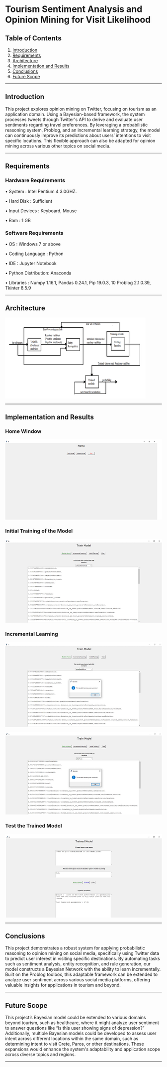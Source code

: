# Tourism Sentiment Analysis and Opinion Mining for Visit Likelihood


## Table of Contents
1. [Introduction](#introduction)
2. [Requirements](#requirements)
3. [Architecture](#architecture)
4. [Implementation and Results](#implementation-and-results)
5. [Conclusions](#conclusions)
6. [Future Scope](#future-scope)

---

## Introduction

This project explores opinion mining on Twitter, focusing on tourism as an application domain. Using a Bayesian-based framework, the system processes tweets through Twitter's API to derive and evaluate user sentiments regarding travel preferences. By leveraging a probabilistic reasoning system, Problog, and an incremental learning strategy, the model can continuously improve its predictions about users’ intentions to visit specific locations. This flexible approach can also be adapted for opinion mining across various other topics on social media.


---

## Requirements

### Hardware Requirements

  • System : Intel Pentium 4 3.0GHZ. 
  
  • Hard Disk : Sufficient 
  
  • Input Devices : Keyboard, Mouse 
  
  • Ram : 1 GB 

### Software Requirements 

  • OS : Windows 7 or above 
  
  • Coding Language : Python 
  
  • IDE : Jupyter Notebook 
  
  • Python Distribution: Anaconda 
  
  • Libraries : Numpy 1.16.1, Pandas 0.24.1, Pip 19.0.3, 10 Problog 2.1.0.39, Tkinter 8.5.9



---

## Architecture

![image](https://github.com/edwin-samuel-giftson/My-Projects/blob/main/My%20Projects/Tourism-Visit-Likelihood/Architecture.png?raw=true)


---

## Implementation and Results

### Home Window

![image](https://github.com/edwin-samuel-giftson/My-Projects/blob/main/My%20Projects/Tourism-Visit-Likelihood/Implementation%20and%20Results/1_Home%20Window.png?raw=true)

### Initial Training of the Model

![image](https://github.com/edwin-samuel-giftson/My-Projects/blob/main/My%20Projects/Tourism-Visit-Likelihood/Implementation%20and%20Results/2_Initial%20Training%20of%20the%20Model.png?raw=true)

### Incremental Learning

![image](https://github.com/edwin-samuel-giftson/My-Projects/blob/main/My%20Projects/Tourism-Visit-Likelihood/Implementation%20and%20Results/3_Incremental%20Learning%201.png?raw=true)

![image](https://github.com/edwin-samuel-giftson/My-Projects/blob/main/My%20Projects/Tourism-Visit-Likelihood/Implementation%20and%20Results/4_Incremental%20Learning%202.png?raw=true)

### Test the Trained Model

![image](https://github.com/edwin-samuel-giftson/My-Projects/blob/main/My%20Projects/Tourism-Visit-Likelihood/Implementation%20and%20Results/5_Test%20the%20Trained%20Model.png?raw=true)

---

## Conclusions

This project demonstrates a robust system for applying probabilistic reasoning to opinion mining on social media, specifically using Twitter data to predict user interest in visiting specific destinations. By automating tasks such as sentiment analysis, entity recognition, and rule generation, our model constructs a Bayesian Network with the ability to learn incrementally. Built on the Problog toolbox, this adaptable framework can be extended to analyze user sentiment across various social media platforms, offering valuable insights for applications in tourism and beyond.


---

## Future Scope

This project’s Bayesian model could be extended to various domains beyond tourism, such as healthcare, where it might analyze user sentiment to answer questions like “Is this user showing signs of depression?” Additionally, multiple Bayesian models could be developed to assess user intent across different locations within the same domain, such as determining intent to visit Crete, Paros, or other destinations. These expansions would enhance the system's adaptability and application scope across diverse topics and regions.

--- 

